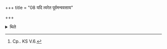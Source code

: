 +++
title = "08 यदि त्वरेत पूर्वमन्ववसाय"

+++

<details><summary>थिते</summary>

8. If one is in hurry (one need not churn out fire but) having considered the Āhavanīya (as the Gārhapatya) having then lifted fire up to the east from there one should offer ( the Agnihotra-offering).[^1]  


[^1]: Cp.. KS V.6.
</details>
